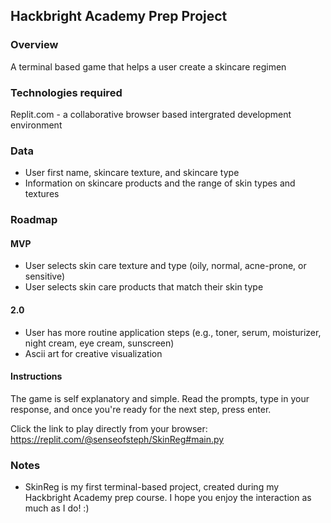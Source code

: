 ## Hackbright Academy Prep Project

### Overview

A terminal based game that helps a user create a skincare regimen

### Technologies required

Replit.com - a collaborative browser based intergrated development environment

### Data

- User first name, skincare texture, and skincare type
- Information on skincare products and the range of skin types and textures

### Roadmap

#### MVP

- User selects skin care texture and type (oily, normal, acne-prone, or sensitive)
- User selects skin care products that match their skin type

#### 2.0

- User has more routine application steps (e.g., toner, serum, moisturizer, night cream, eye cream, sunscreen)
- Ascii art for creative visualization

#### Instructions

The game is self explanatory and simple. Read the prompts, type in your response, and once you're ready for the next step, press enter. 

Click the link to play directly from your browser: 
https://replit.com/@senseofsteph/SkinReg#main.py

### Notes

- SkinReg is my first terminal-based project, created during my Hackbright Academy prep course. I hope you enjoy the interaction as much as I do! :)